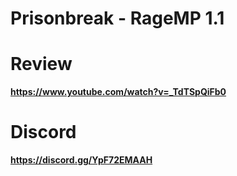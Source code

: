 # Prisonbreak - RageMP 1.1

# Review
**https://www.youtube.com/watch?v=_TdTSpQiFb0**

# Discord 
**https://discord.gg/YpF72EMAAH**
